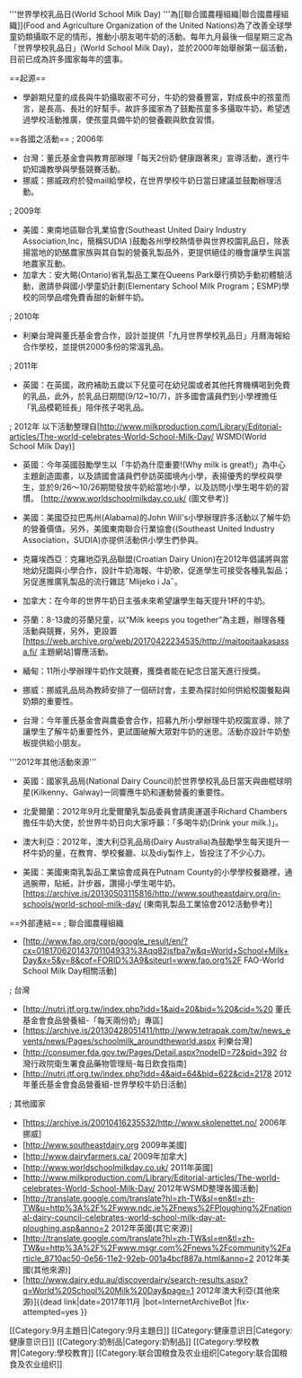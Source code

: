 '''世界學校乳品日(World School Milk Day) '''為[[聯合國農糧組織|聯合國農糧組織]](Food and Agriculture Organization of the United Nations)為了改善全球學童奶類攝取不足的情形，推動小朋友喝牛奶的活動。每年九月最後一個星期三定為「世界學校乳品日」(World School Milk Day)，並於2000年始舉辦第一屆活動，目前已成為許多國家每年的盛事。

==起源==

* 學齡期兒童的成長與牛奶攝取密不可分，牛奶的營養豐富，對成長中的孩童而言，是長高、長壯的好幫手。故許多國家為了鼓勵孩童多多攝取牛奶，希望透過學校活動推廣，使孩童具備牛奶的營養觀與飲食習慣。

==各國之活動==
; 2006年
* 台灣：董氏基金會與教育部辦理「每天2份奶‧健康跟著來」宣導活動，進行牛奶知識教學與學藝競賽活動。
* 挪威：挪威政府於發mail給學校，在世界學校牛奶日當日建議並鼓勵辦理活動。

; 2009年
* 美國：東南地區聯合乳業協會(Southeast United Dairy Industry Association,Inc，簡稱SUDIA )鼓勵各州學校熱情參與世界校園乳品日，除表揚當地的奶酪農家族與其自製的營養乳製品外，更提供絕佳的機會讓學生與當地農家互動。
* 加拿大：安大略(Ontario)省乳製品工業在Queens Park舉行擠奶手動初體驗活動，邀請參與國小學童奶計劃(Elementary School Milk Program；ESMP)學校的同學品嚐免費香甜的新鮮牛奶。

; 2010年
* 利樂台灣與董氏基金會合作，設計並提供「九月世界學校乳品日」月曆海報給合作學校，並提供2000多份的常溫乳品。

; 2011年
* 英國：在英國，政府補助五歲以下兒童可在幼兒園或者其他托育機構喝到免費的乳品，此外，於乳品日期間(9/12~10/7)，許多國會議員們到小學裡擔任「乳品模範班長」陪伴孩子喝乳品。

; 2012年
以下活動整理自[http://www.milkproduction.com/Library/Editorial-articles/The-world-celebrates-World-School-Milk-Day/ WSMD(World School Milk Day)]
* 英國：今年英國鼓勵學生以「牛奶為什麼重要!(Why milk is great!)」為中心主題創造圖畫，以及請國會議員們參訪英國境內小學，表揚優秀的學校與學生，並於9/26～10/26期間發放牛奶給當地小學，以及訪問小學生喝牛奶的習慣。 [http://www.worldschoolmilkday.co.uk/ (圖文參考)]

* 美國：美國亞拉巴馬州(Alabama)的John Will's小學辦理許多活動以了解牛奶的營養價值。另外，美國東南聯合行業協會((Southeast United Industry Association，SUDIA)亦提供活動供小學生們參與。

* 克羅埃西亞：克羅地亞乳品聯盟(Croatian Dairy Union)在2012年倡議將與當地幼兒園與小學合作，設計牛奶海報、牛奶歌，促進學生可接受各種乳製品；另促進推廣乳製品的流行雜誌˝Mlijeko i Ja˝。

* 加拿大：在今年的世界牛奶日主張未來希望讓學生每天提升1杯的牛奶。

* 芬蘭：8-13歲的芬蘭兒童，以“Milk keeps you together”為主題，辦理各種活動與競賽，另外，更設置[https://web.archive.org/web/20170422234535/http://maitopitaakasassa.fi/ 主題網站]響應活動。

* 緬甸：11所小學辦理牛奶作文競賽，獲獎者能在紀念日當天進行授獎。

* 挪威：挪威乳品局為教師安排了一個研討會，主要為探討如何供給校園餐點與奶類的重要性。

* 台灣：今年董氏基金會與農委會合作，招募九所小學辦理牛奶校園宣導，除了讓學生了解牛奶重要性外，更試圖破解大眾對牛奶的迷思。活動亦設計牛奶墊板提供給小朋友。

'''2012年其他活動來源'''

* 英國：國家乳品局(National Dairy Council)於世界學校乳品日當天與曲棍球明星(Kilkenny、Galway)一同響應牛奶和運動營養的重要性。

* 北愛爾蘭：2012年9月北愛爾蘭乳製品委員會請奧運選手Richard Chambers擔任牛奶大使，於世界牛奶日向大家呼籲：「多喝牛奶(Drink your milk.)」。

* 澳大利亞：2012年，澳大利亞乳品局(Dairy Australia)為鼓勵學生每天提升一杯牛奶的量，在教育、學校餐廳、以及diy製作上，皆投注了不少心力。

* 美國：美國東南乳製品工業協會成員在Putnam County的小學學校餐廳裡，通過腕帶，貼紙，計步器，讚揚小學生喝牛奶。[https://archive.is/20130503115816/http://www.southeastdairy.org/in-schools/world-school-milk-day/ (東南乳製品工業協會2012活動參考)]

==外部連結==
; 聯合國農糧組織
* [http://www.fao.org/corp/google_result/en/?cx=018170620143701104933%3Aqq82jsfba7w&q=World+School+Milk+Day&x=5&y=8&cof=FORID%3A9&siteurl=www.fao.org%2F FAO-World School Milk Day相關活動]

; 台灣
* [http://nutri.jtf.org.tw/index.php?idd=1&aid=20&bid=%20&cid=%20 董氏基金會食品營養組-「每天兩份奶」專區]
* [https://archive.is/20130428051411/http://www.tetrapak.com/tw/news_events/news/Pages/schoolmilk_aroundtheworld.aspx 利樂台灣]
* [http://consumer.fda.gov.tw/Pages/Detail.aspx?nodeID=72&pid=392 台灣行政院衛生署食品藥物管理局-每日飲食指南]
* [http://nutri.jtf.org.tw/index.php?idd=4&aid=64&bid=622&cid=2178 2012年董氏基金會食品營養組-世界學校牛奶日活動]

; 其他國家
* [https://archive.is/20010416235532/http://www.skolenettet.no/ 2006年挪威]
* [http://www.southeastdairy.org 2009年美國]
* [http://www.dairyfarmers.ca/ 2009年加拿大]
* [http://www.worldschoolmilkday.co.uk/ 2011年英國]
* [http://www.milkproduction.com/Library/Editorial-articles/The-world-celebrates-World-School-Milk-Day/ 2012年WSMD整理各國活動]
* [http://translate.google.com/translate?hl=zh-TW&sl=en&tl=zh-TW&u=http%3A%2F%2Fwww.ndc.ie%2Fnews%2FPloughing%2Fnational-dairy-council-celebrates-world-school-milk-day-at-ploughing.asp&anno=2 2012年英國(其它來源)]
* [http://translate.google.com/translate?hl=zh-TW&sl=en&tl=zh-TW&u=http%3A%2F%2Fwww.msgr.com%2Fnews%2Fcommunity%2Farticle_8710ac50-0e56-11e2-92eb-001a4bcf887a.html&anno=2 2012年美國(其他來源)]
* [http://www.dairy.edu.au/discoverdairy/search-results.aspx?q=World%20School%20Milk%20Day&page=1 2012年澳大利亞(其他來源)]{{dead link|date=2017年11月 |bot=InternetArchiveBot |fix-attempted=yes }}

[[Category:9月主題日|Category:9月主題日]]
[[Category:健康意识日|Category:健康意识日]]
[[Category:奶制品|Category:奶制品]]
[[Category:學校教育|Category:學校教育]]
[[Category:联合国粮食及农业组织|Category:联合国粮食及农业组织]]